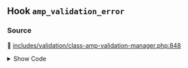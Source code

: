 ## Hook `amp_validation_error`

### Source

:link: [includes/validation/class-amp-validation-manager.php:848](../../includes/validation/class-amp-validation-manager.php#L848)

<details>
<summary>Show Code</summary>

```php
$error = apply_filters( 'amp_validation_error', $error, compact( 'node' ) );
```

</details>
